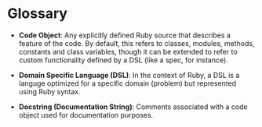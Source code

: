 # Glossary

* **Code Object**: Any explicitly defined Ruby source that describes a feature
  of the code. By default, this refers to classes, modules, methods, constants
  and class variables, though it can be extended to refer to custom functionality
  defined by a DSL (like a spec, for instance).

* **Domain Specific Language (DSL)**: In the context of Ruby, a DSL is a languge
  optimized for a specific domain (problem) but represented using Ruby syntax.

* **Docstring (Documentation String)**: Comments associated with a code object
  used for documentation purposes.